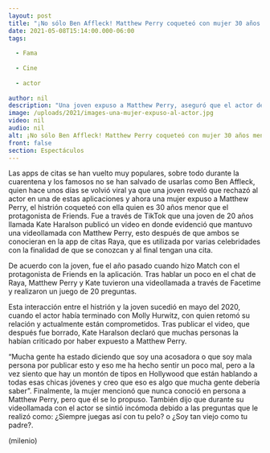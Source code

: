```yaml
---
layout: post
title: "¡No sólo Ben Affleck! Matthew Perry coqueteó con mujer 30 años menor que él en app de citas"
date: 2021-05-08T15:14:00.000-06:00
tags:
  
  - Fama
  
  - Cine
  
  - actor
  
author: nil
description: "Una joven expuso a Matthew Perry, aseguró que el actor de Friends coqueteó con ella tras conocerse en una app de citas. "
image: /uploads/2021/images-una-mujer-expuso-al-actor.jpg
video: nil
audio: nil
alt: ¡No sólo Ben Affleck! Matthew Perry coqueteó con mujer 30 años menor que él en app de citas
front: false
section: Espectáculos
---
```


Las apps de citas se han vuelto muy populares, sobre todo durante la cuarentena y los famosos no se han salvado de usarlas como Ben Affleck, quien hace unos días se volvió viral ya que una joven reveló que rechazó al actor en una de estas aplicaciones y ahora una mujer expuso a Matthew Perry, el histrión coqueteó con ella quien es 30 años menor que el protagonista de Friends. Fue a través de TikTok que una joven de 20 años llamada Kate Haralson publicó un video en donde evidenció que mantuvo una videollamada con Matthew Perry, esto después de que ambos se conocieran en la app de citas Raya, que es utilizada por varias celebridades con la finalidad de que se conozcan y al final tengan una cita.

De acuerdo con la joven, fue el año pasado cuando hizo Match con el protagonista de Friends en la aplicación. Tras hablar un poco en el chat de Raya, Matthew Perry y Kate tuvieron una videollamada a través de Facetime y realizaron un juego de 20 preguntas. 

Esta interacción entre el histrión y la joven sucedió en mayo del 2020, cuando el actor había terminado con Molly Hurwitz, con quien retomó su relación y actualmente están comprometidos. Tras publicar el video, que después fue borrado, Kate Haralson declaró que muchas personas la habían criticado por haber expuesto a Matthew Perry. 

“Mucha gente ha estado diciendo que soy una acosadora o que soy mala persona por publicar esto y eso me ha hecho sentir un poco mal, pero a la vez siento que hay un montón de tipos en Hollywood que están hablando a todas esas chicas jóvenes y creo que eso es algo que mucha gente debería saber”. Finalmente, la mujer mencionó que nunca conoció en persona a Matthew Perry, pero que él se lo propuso. También dijo que durante su videollamada con el actor se sintió incómoda debido a las preguntas que le realizó como: ¿Siempre juegas así con tu pelo? o ¿Soy tan viejo como tu padre?. 

(milenio)